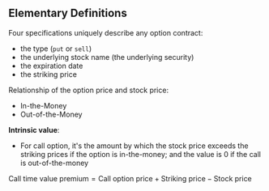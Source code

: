 ## Elementary Definitions

Four specifications uniquely describe any option contract:

- the type (`put` or `sell`)
- the underlying stock name (the underlying security)
- the expiration date
- the striking price

Relationship of the option price and stock price:

- In-the-Money
- Out-of-the-Money

**Intrinsic value**:

- For call option, it's the amount by which the stock price exceeds the striking prices if the option is in-the-money; and the value is 0 if the call is out-of-the-money

$\text{Call time value premium} = \text{Call option price} + \text{Striking price} - \text{Stock price}$
